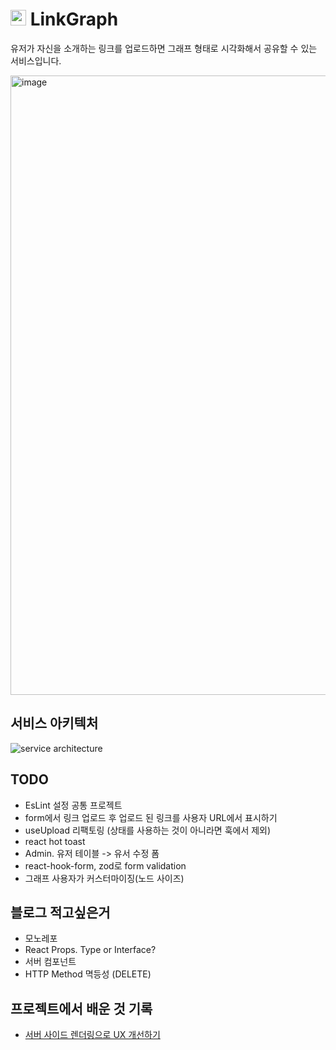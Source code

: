 # <img height="25px" src="https://github.com/hyunjinee/linkgraph/assets/63354527/2612509a-975a-4ee7-a1b8-5be464444a74" /> LinkGraph

유저가 자신을 소개하는 링크를 업로드하면 그래프 형태로 시각화해서 공유할 수 있는 서비스입니다.

<img width="991" alt="image" src="https://github.com/hyunjinee/linkgraph/assets/63354527/85103dc0-f6d1-4e85-a4c0-62a2c50ef838">

## 서비스 아키텍처

![service architecture](https://github.com/hyunjinee/linkgraph/assets/63354527/36ca1fcb-d4bd-4298-b09c-6219a78a8c47)

## TODO

- EsLint 설정 공통 프로젝트
- form에서 링크 업로드 후 업로드 된 링크를 사용자 URL에서 표시하기
- useUpload 리팩토링 (상태를 사용하는 것이 아니라면 훅에서 제외)
- react hot toast
- Admin. 유저 테이블 -> 유서 수정 폼
- react-hook-form, zod로 form validation
- 그래프 사용자가 커스터마이징(노드 사이즈)

## 블로그 적고싶은거

- 모노레포
- React Props. Type or Interface?
- 서버 컴포넌트
- HTTP Method 멱등성 (DELETE)

## 프로젝트에서 배운 것 기록

- [서버 사이드 렌더링으로 UX 개선하기](https://www.youtube.com/watch?v=wxxNS6hEptE)
